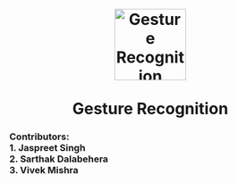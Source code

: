 <h1 align="center">
<br>
  <a href="https://github.com/TypicalDefender/Gesture-Recognition"><img src="https://www.jcdecaux.com/sites/default/files/styles/jcd_asset_small_mobile/1863/public/assets/image/2016/07/kinect_hand_gesture.jpg" alt="Gesture Recognition" width="128"></a>
<br>
<br>
Gesture Recognition
<h3>
 Contributors:
  <br>
  1. Jaspreet Singh
  <br>
  2. Sarthak Dalabehera
  <br>
  3. Vivek Mishra
</h3>
</h1>
